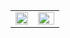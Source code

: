 <!-- statistics by https://github.com/anuraghazra/github-readme-stats -->
<table>
  <tr>
    <td width="46%">
      <img src="https://github-readme-stats.vercel.app/api?username=TranKimTin&show_icons=true&show=reviews,discussions_started,discussions_answered,prs_merged&rank_icon=percentile" width="100%"/>
    </td>
    <td width="53%">
      <img src="https://github-readme-stats.vercel.app/api/top-langs/?username=TranKimTin&layout=compact&card_height=200" width="100%"/>
    </td>
  </tr>
</table>

